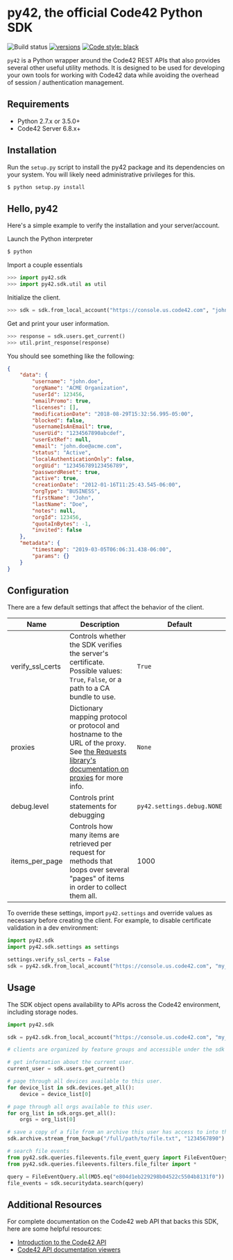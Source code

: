 
# py42, the official Code42 Python SDK

![Build status](https://github.com/code42/py42/workflows/build/badge.svg)
[![versions](https://img.shields.io/pypi/pyversions/py42.svg)](https://pypi.org/project/py42/)
[![Code style: black](https://img.shields.io/badge/code%20style-black-000000.svg)](https://github.com/psf/black)


`py42` is a Python wrapper around the Code42 REST APIs that also provides several other useful utility methods.
It is designed to be used for developing your own tools for working with Code42 data while avoiding the overhead
of session / authentication management. 

## Requirements

- Python 2.7.x or 3.5.0+
- Code42 Server 6.8.x+

## Installation

Run the `setup.py` script to install the py42 package and its dependencies on your system. 
You will likely need administrative privileges for this.

```bash
$ python setup.py install
```

## Hello, py42

Here's a simple example to verify the installation and your server/account.

Launch the Python interpreter

```bash
$ python
```

Import a couple essentials

```python
>>> import py42.sdk
>>> import py42.sdk.util as util
```

Initialize the client.

```python
>>> sdk = sdk.from_local_account("https://console.us.code42.com", "john.doe", "password")
```

Get and print your user information.

```python
>>> response = sdk.users.get_current()
>>> util.print_response(response)
```

You should see something like the following:

```json
{
    "data": {
        "username": "john.doe",
        "orgName": "ACME Organization",
        "userId": 123456,
        "emailPromo": true,
        "licenses": [],
        "modificationDate": "2018-08-29T15:32:56.995-05:00",
        "blocked": false,
        "usernameIsAnEmail": true,
        "userUid": "1234567890abcdef",
        "userExtRef": null,
        "email": "john.doe@acme.com",
        "status": "Active",
        "localAuthenticationOnly": false,
        "orgUid": "123456789123456789",
        "passwordReset": true,
        "active": true,
        "creationDate": "2012-01-16T11:25:43.545-06:00",
        "orgType": "BUSINESS",
        "firstName": "John",
        "lastName": "Doe",
        "notes": null,
        "orgId": 123456,
        "quotaInBytes": -1,
        "invited": false
    },
    "metadata": {
        "timestamp": "2019-03-05T06:06:31.438-06:00",
        "params": {}
    }
}
```


## Configuration

There are a few default settings that affect the behavior of the client.

| Name | Description | Default |
| ---- | ----------- | ------- |
| verify_ssl_certs | Controls whether the SDK verifies the server's certificate.<br>Possible values: `True`, `False`, or a path to a CA bundle to use.| `True`
| proxies | Dictionary mapping protocol or protocol and hostname to the URL of the proxy.<br>See [the Requests library's documentation on proxies](http://docs.python-requests.org/en/master/user/advanced/?highlight=proxies#proxies) for more info.| `None`
| debug.level | Controls print statements for debugging | `py42.settings.debug.NONE`
| items_per_page | Controls how many items are retrieved per request for methods that loops over several "pages" of items in order to collect them all. | 1000

To override these settings, import `py42.settings` and override values as necessary before creating the client.
 For example, to disable certificate validation in a dev environment: 

```python
import py42.sdk
import py42.sdk.settings as settings

settings.verify_ssl_certs = False
sdk = py42.sdk.from_local_account("https://console.us.code42.com", "my_username", "my_password")
```

## Usage

The SDK object opens availability to APIs across the Code42 environment, including storage nodes.

```python
import py42.sdk

sdk = py42.sdk.from_local_account("https://console.us.code42.com", "my_username", "my_password")

# clients are organized by feature groups and accessible under the sdk object

# get information about the current user.
current_user = sdk.users.get_current() 

# page through all devices available to this user.
for device_list in sdk.devices.get_all():
    device = device_list[0]

# page through all orgs available to this user.
for org_list in sdk.orgs.get_all():
    orgs = org_list[0]

# save a copy of a file from an archive this user has access to into the current working directory.
sdk.archive.stream_from_backup("/full/path/to/file.txt", "1234567890")

# search file events
from py42.sdk.queries.fileevents.file_event_query import FileEventQuery
from py42.sdk.queries.fileevents.filters.file_filter import *

query = FileEventQuery.all(MD5.eq("e804d1eb229298b04522c5504b8131f0"))
file_events = sdk.securitydata.search(query)
```

## Additional Resources

For complete documentation on the Code42 web API that backs this SDK, here are some helpful resources:

- [Introduction to the Code42 API](https://support.code42.com/Administrator/Cloud/Monitoring_and_managing/Introduction_to_the_Code42_API)
- [Code42 API documentation viewers](https://support.code42.com/Administrator/Cloud/Monitoring_and_managing/Introduction_to_the_Code42_API/Code42_API_documentation_viewer)
